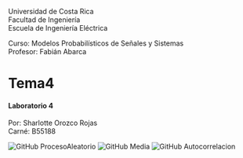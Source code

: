 Universidad de Costa Rica  
Facultad de Ingeniería  
Escuela de Ingeniería Eléctrica  

Curso: Modelos Probabilísticos de Señales y Sistemas  
Profesor: Fabián Abarca  

# Tema4 
#### Laboratorio 4 ####


Por: Sharlotte Orozco Rojas  
Carné: B55188  


![GitHub ProcesoAleatorio](/images/ProcesoAleatorio.png)
![GitHub Media](/images/Media.png)
![GitHub Autocorrelacion](/images/Autocorrelacion.png)

